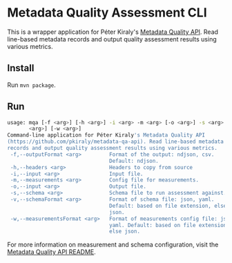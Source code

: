 # Metadata Quality Assessment CLI

This is a wrapper application for Péter Kiraly's [Metadata Quality API](https://github.com/pkiraly/metadata-qa-api). Read line-based metadata
records and output quality assessment results using various metrics.

## Install

Run `mvn package`.

## Run

```bash
usage: mqa [-f <arg>] [-h <arg>] -i <arg> -m <arg> [-o <arg>] -s <arg> [-v
       <arg>] [-w <arg>]
Command-line application for Péter Kiraly's Metadata Quality API
(https://github.com/pkiraly/metadata-qa-api). Read line-based metadata
records and output quality assessment results using various metrics.
 -f,--outputFormat <arg>         Format of the output: ndjson, csv.
                                 Default: ndjson.
 -h,--headers <arg>              Headers to copy from source
 -i,--input <arg>                Input file.
 -m,--measurements <arg>         Config file for measurements.
 -o,--input <arg>                Output file.
 -s,--schema <arg>               Schema file to run assessment against.
 -v,--schemaFormat <arg>         Format of schema file: json, yaml.
                                 Default: based on file extension, else
                                 json.
 -w,--measurementsFormat <arg>   Format of measurements config file: json,
                                 yaml. Default: based on file extension,
                                 else json.
```

For more information on measurement and schema configuration, visit the [Metadata Quality API README](https://github.com/pkiraly/metadata-qa-api).
